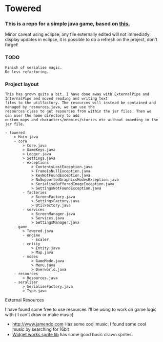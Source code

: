 Towered
=======
### This is a repo for a simple java game, based on <a href="http://towered.blogspot.com">this.</a>

Minor caveat using eclipse; any file externally edited will not immediatly display updates in eclipse, it is possible to
do a refresh on the project, don't forget!

### TODO

    Finish of serialise magic.
    Do less refactoring.

### Project layout
    
    This has grown quite a bit. I have done away with ExternalPipe and InternalPipe and moved reading and writing text
    files to the utilfactory. The resources will instead be contained and managed by resources.java, we can use the
    resources class to get resources from within the jar files. Then we can user the home directory to add
    custom maps and characters/enemies/stories etc without imbeding in the jar file.

    - towered
        > Main.java
        - core
            > Core.java
            > GameKeys.java
            > Logger.java
            > Settings.java
            - exceptions
                > ContentsLostException.java
                > FrameIsNullException.java
                > KeyNotFoundException.java
                > NoSupportedGraphicsModesException.java
                > SerialiseBufferedImageException.java
                > SettingsNotFoundException.java
            - factories
                > ScreenFactory.java
                > SettingsFactory.java
                > UtilFactory.java
            - services
                > ScreenManager.java
                > Services.java
                > SettingsManager.java
        - game
            > Towered.java
            - engine
                - scaler
            - entity
                > Entity.java
                > Map.java
            - modes
                > GameMode.java
                > Menu.java
                > Overworld.java
        - resources
            > Resources.java
        - seraliser
            > SerialiseFactory.java
            > Type.java
 
External Resources

I have found some free to use resources I'll be using to work on game logic with ( I can't draw or make music)

- <a href="http://www.jamendo.com">http://www.jamendo.com</a> Has some cool music, I found some cool music by
searching for 16bit
- <a href="http://www.widgetworx.com/widgetworx/portfolio/spritelib.html">Widget works sprite lib</a> has some good basic drawn
sprites.
        